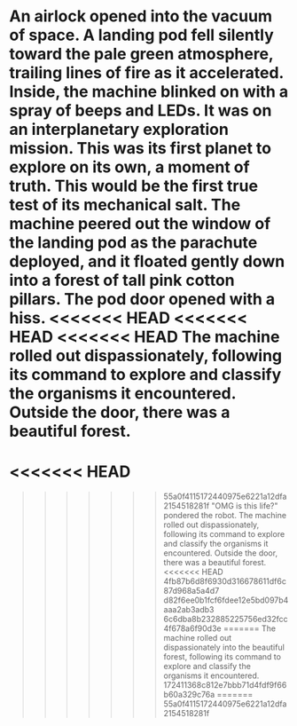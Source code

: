 An airlock opened into the vacuum of space.
A landing pod fell silently toward the pale green atmosphere, trailing lines of fire as it accelerated.
Inside, the machine blinked on with a spray of beeps and LEDs.
It was on an interplanetary exploration mission.
This was its first planet to explore on its own, a moment of truth.
This would be the first true test of its mechanical salt.
The machine peered out the window of the landing pod as the parachute deployed, and it floated gently down into a forest of tall pink cotton pillars.
The pod door opened with a hiss.
<<<<<<< HEAD
<<<<<<< HEAD
<<<<<<< HEAD
The machine rolled out dispassionately, following its command to explore and classify the organisms it encountered.
Outside the door, there was a beautiful forest.
=======
<<<<<<< HEAD
=======
>>>>>>> 55a0f4115172440975e6221a12dfa2154518281f
"OMG is this life?" pondered the robot.
The machine rolled out dispassionately, following its command to explore and classify the organisms it encountered.
Outside the door, there was a beautiful forest.
<<<<<<< HEAD
>>>>>>> 4fb87b6d8f6930d316678611df6c87d968a5a4d7
>>>>>>> d82f6ee0b1fcf6fdee12e5bd097b4aaa2ab3adb3
>>>>>>> 6c6dba8b232885225756ed32fcc4f678a6f90d3e
=======
The machine rolled out dispassionately into the beautiful forest, following its command to explore and classify the organisms it encountered.
>>>>>>> 172411368c812e7bbb71d4fdf9f66b60a329c76a
=======
>>>>>>> 55a0f4115172440975e6221a12dfa2154518281f
